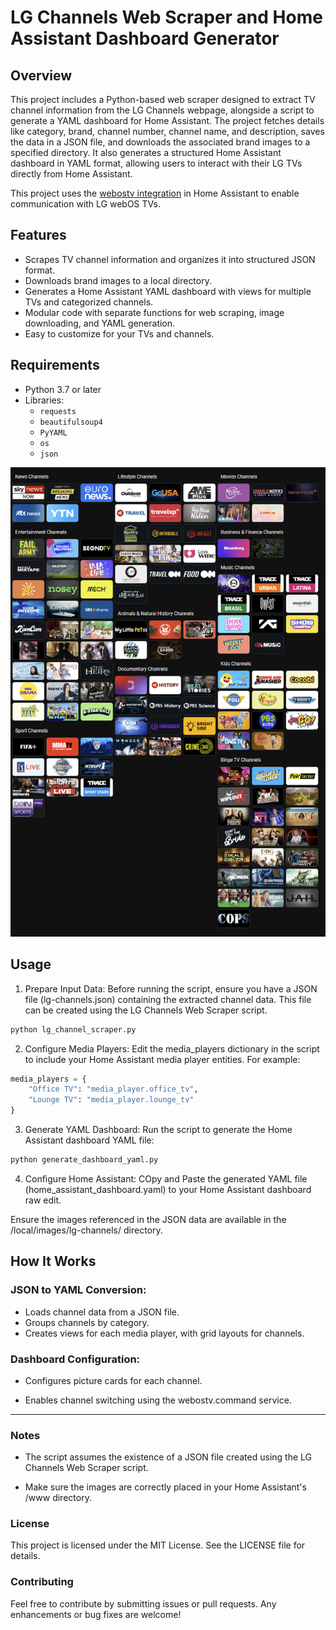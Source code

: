 # LG Channels Web Scraper and Home Assistant Dashboard Generator

## Overview

This project includes a Python-based web scraper designed to extract TV channel information from the LG Channels webpage, alongside a script to generate a YAML dashboard for Home Assistant. The project fetches details like category, brand, channel number, channel name, and description, saves the data in a JSON file, and downloads the associated brand images to a specified directory. It also generates a structured Home Assistant dashboard in YAML format, allowing users to interact with their LG TVs directly from Home Assistant.

This project uses the [webostv integration](https://www.home-assistant.io/integrations/webostv/) in Home Assistant to enable communication with LG webOS TVs.

## Features

- Scrapes TV channel information and organizes it into structured JSON format.
- Downloads brand images to a local directory.
- Generates a Home Assistant YAML dashboard with views for multiple TVs and categorized channels.
- Modular code with separate functions for web scraping, image downloading, and YAML generation.
- Easy to customize for your TVs and channels.

## Requirements

- Python 3.7 or later
- Libraries:
  - `requests`
  - `beautifulsoup4`
  - `PyYAML`
  - `os`
  - `json`

![LG Dashboard Example](assets/lg-dash-board.png)

## Usage

1. Prepare Input Data:
Before running the script, ensure you have a JSON file (lg-channels.json) containing the extracted channel data. This file can be created using the LG Channels Web Scraper script.

```bash
python lg_channel_scraper.py
```

2. Configure Media Players:
Edit the media_players dictionary in the script to include your Home Assistant media player entities. For example:

```python
media_players = {
    "Office TV": "media_player.office_tv",
    "Lounge TV": "media_player.lounge_tv"
}
```

3. Generate YAML Dashboard:
Run the script to generate the Home Assistant dashboard YAML file: 

```bash
python generate_dashboard_yaml.py
```

4. Configure Home Assistant:
COpy and Paste the generated YAML file (home_assistant_dashboard.yaml) to your Home Assistant dashboard raw edit.

Ensure the images referenced in the JSON data are available in the /local/images/lg-channels/ directory.

## How It Works

### JSON to YAML Conversion:
- Loads channel data from a JSON file.
- Groups channels by category.
- Creates views for each media player, with grid layouts for channels.

### Dashboard Configuration:

- Configures picture cards for each channel.

- Enables channel switching using the webostv.command service.

<HR>

### Notes
- The script assumes the existence of a JSON file created using the LG Channels Web Scraper script.

- Make sure the images are correctly placed in your Home Assistant's /www directory.

### License
This project is licensed under the MIT License. See the LICENSE file for details.

### Contributing
Feel free to contribute by submitting issues or pull requests. Any enhancements or bug fixes are welcome!